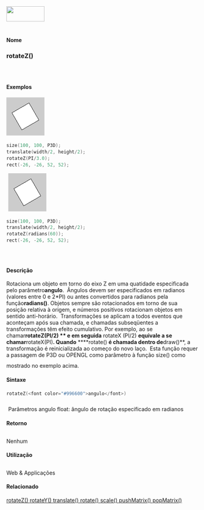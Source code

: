 <img height="40" src="../images/1pix.gif" width="100"/>
<img height="1" src="../images/1pix.gif" width="20"/>
<img height="1" src="../images/1pix.gif" width="555"/>

#### Nome
### rotateZ()
<img height="25" src="../images/1pix.gif" width="1"/>

#### Exemplos
<img border="0" height="100" src="media/rotateZ_.gif" width="100"/>

```pde
size(100, 100, P3D); 
translate(width/2, height/2); 
rotateZ(PI/3.0); 
rect(-26, -26, 52, 52); 

```
<img height="25" src="../images/1pix.gif" width="1"/>
<img border="0" height="100" src="media/rotateZ_.gif" width="100"/>

```pde
size(100, 100, P3D); 
translate(width/2, height/2); 
rotateZ(radians(60)); 
rect(-26, -26, 52, 52); 

```
<img height="25" src="../images/1pix.gif" width="1"/>

#### Descrição
Rotaciona um objeto em torno do eixo Z em uma quatidade especificada pelo parâmetro**angulo**.
 Ângulos devem ser especificados em radianos (valores entre
0 e 2*PI) ou antes convertidos para radianos pela função**radians()**.
Objetos sempre são rotacionados em torno de sua
posição relativa à
origem, e números positivos rotacionam objetos em sentido
anti-horário.  Transformações se aplicam a
todos eventos que aconteçam após
sua chamada, e chamadas subseqüentes a
transformações têm efeito
cumulativo. Por exemplo, ao se chamar**rotateZ(PI/2) ** e em seguida** rotateX (PI/2) **equivale a se chamar**rotateX(PI)**. Quando** ****rotate() **é chamada dentro de**draw()**,
a transformação é reinicializada ao começo
do novo laço.  Esta função requer a passagem
de P3D ou OPENGL como parâmetro à função
size() como mostrado no exemplo acima.
<img height="25" src="../images/1pix.gif" width="1"/>

#### Sintaxe
```pde
rotateZ(<font color="#996600">angulo</font>)

```
<img height="25" src="../images/1pix.gif" width="1"/>
Parâmetros
angulo
float: ângulo de rotação especificado em radianos
<img height="25" src="../images/1pix.gif" width="1"/>

#### Retorno

	
Nenhum
<img height="25" src="../images/1pix.gif" width="1"/>

#### Utilização

	
Web & Applicações
<img height="25" src="../images/1pix.gif" width="1"/>

#### Relacionado
[rotateZ() ](rotateX_)[rotateY() ](rotateY_)[translate() ](translate_)[rotate() ](rotate_)[scale() ](scale_)[pushMatrix() ](pushMatrix_)[popMatrix() ](popMatrix_)
